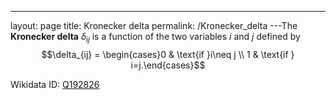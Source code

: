 ---
 layout: page
 title: Kronecker delta
 permalink: /Kronecker_delta
---The **Kronecker delta** $\delta_{ij}$ is a function of the two variables $i$ and $j$ defined by $$\delta_{ij} = \begin{cases}0 & \text{if }i\neq j \\ 1 & \text{if } i=j.\end{cases}$$

Wikidata ID: [Q192826](https://www.wikidata.org/wiki/Q192826)